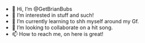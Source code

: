 - 👋 Hi, I’m @GetBrianBubs
- 👀 I’m interested in stuff and such!
- 🌱 I’m currently learning to shh myself around my Gf. 
- 💞️ I’m looking to collaborate on a hit song. 
- 📫 How to reach me, on here is great! 

<!---
GetBrianBubs/GetBrianBubs is a ✨ special ✨ repository because its `README.md` (this file) appears on your GitHub profile.
You can click the Preview link to take a look at your changes.
--->
